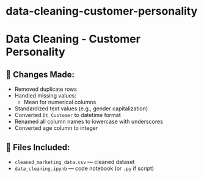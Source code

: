 # data-cleaning-customer-personality
# Data Cleaning - Customer Personality

## 🔧 Changes Made:
- Removed duplicate rows
- Handled missing values:
  - Mean for numerical columns
- Standardized text values (e.g., gender capitalization)
- Converted `Dt_Customer` to datetime format
- Renamed all column names to lowercase with underscores
- Converted age column to integer

## 📁 Files Included:
- `cleaned_marketing_data.csv` — cleaned dataset
- `data_cleaning.ipynb` — code notebook (or `.py` if script)
